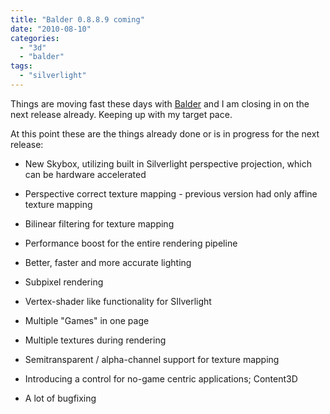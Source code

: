 ```yaml
---
title: "Balder 0.8.8.9 coming"
date: "2010-08-10"
categories: 
  - "3d"
  - "balder"
tags: 
  - "silverlight"
---
```


Things are moving fast these days with [Balder](http://balder.codeplex.com) and I am closing in on the next release already. Keeping up with my target pace.

At this point these are the things already done or is in progress for the next release:

- New Skybox, utilizing built in Silverlight perspective projection, which can be hardware accelerated  
    
- Perspective correct texture mapping - previous version had only affine texture mapping  
    
- Bilinear filtering for texture mapping  
    
- Performance boost for the entire rendering pipeline  
    
- Better, faster and more accurate lighting  
    
- Subpixel rendering  
    
- Vertex-shader like functionality for SIlverlight  
    
- Multiple "Games" in one page  
    
- Multiple textures during rendering  
    
- Semitransparent / alpha-channel support for texture mapping
- Introducing a control for no-game centric applications; Content3D  
    
- A lot of bugfixing
